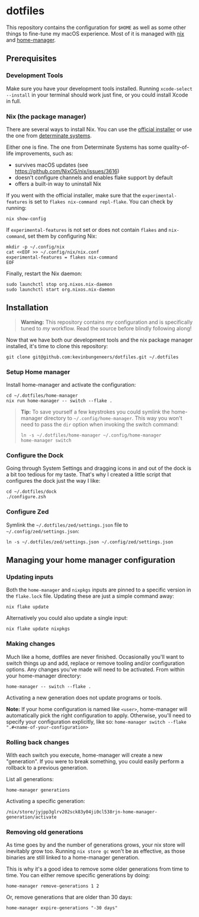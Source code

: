 # dotfiles
This repository contains the configuration for `$HOME` as well as some other things to fine-tune my macOS experience.
Most of it is managed with [nix](https://nixos.org/) and [home-manager](https://github.com/nix-community/home-manager).

## Prerequisites
### Development Tools
Make sure you have your development tools installed. Running `xcode-select --install` in your terminal should work just fine, or you could install Xcode in full.

### Nix (the package manager)
There are several ways to install Nix. You can use the [official installer](https://nixos.org/download#nix-install-macos) or use the one from [determinate systems](https://github.com/DeterminateSystems/nix-installer).

Either one is fine. The one from Determinate Systems has some quality-of-life improvements, such as:
- survives macOS updates (see https://github.com/NixOS/nix/issues/3616)
- doesn't configure channels and enables flake support by default
- offers a built-in way to uninstall Nix

If you went with the official installer, make sure that the `experimental-features` is set to `flakes nix-command repl-flake`. You can check by running:
```console
nix show-config
```

If `experimental-features` is not set or does not contain `flakes` and `nix-command`, set them by configuring Nix:
```console
mkdir -p ~/.config/nix
cat <<EOF >> ~/.config/nix/nix.conf
experimental-features = flakes nix-command
EOF
```

Finally, restart the Nix daemon:
```console
sudo launchctl stop org.nixos.nix-daemon
sudo launchctl start org.nixos.nix-daemon
```

## Installation
> **Warning:** This repository contains _my_ configuration and is specifically tuned to _my_ workflow. Read the source before blindly following along!

Now that we have both our development tools and the nix package manager installed, it's time to clone this repository:
```console
git clone git@github.com:kevinbungeneers/dotfiles.git ~/.dotfiles
```

### Setup Home manager
Install home-manager and activate the configuration:
```console
cd ~/.dotfiles/home-manager
nix run home-manager -- switch --flake .
```

> **Tip:** To save yourself a few keystrokes you could symlink the home-manager directory to `~/.config/home-manager`.
This way you won't need to pass the `dir` option when invoking the switch command:
>```shell
> ln -s ~/.dotfiles/home-manager ~/.config/home-manager
> home-manager switch
> ```

### Configure the Dock
Going through System Settings and dragging icons in and out of the dock is a bit too tedious for my taste. That's why I created a little script that configures the dock just the way I like:
```console
cd ~/.dotfiles/dock
./configure.zsh
```

### Configure Zed
Symlink the `~/.dotfiles/zed/settings.json` file to `~/.config/zed/settings.json`:
```console
ln -s ~/.dotfiles/zed/settings.json ~/.config/zed/settings.json
```

## Managing your home manager configuration
### Updating inputs
Both the `home-manager` and `nixpkgs` inputs are pinned to a specific version in the `flake.lock` file.
Updating these are just a simple command away:
```shell
nix flake update
```

Alternatively you could also update a single input:
```shell
nix flake update nixpkgs
```

### Making changes
Much like a home, dotfiles are never finished. Occasionally you'll want to switch things up and add, replace or remove tooling and/or configuration options.
Any changes you've made will need to be activated. From within your home-manager directory:
```console
home-manager -- switch --flake .
```

Activating a new generation does not update programs or tools.

**Note:** If your home configuration is named like `<user>`, home-manager will automatically pick the right configuration to apply. Otherwise, you'll need to specify your configuration explicitly, like so: `home-manager switch --flake ".#<name-of-your-configuration>`

### Rolling back changes
With each switch you execute, home-manager will create a new "generation". If you were to break something, you could easily perform a rollback to a previous generation.

List all generations:
```console
home-manager generations
```

Activating a specific generation:
```console
/nix/store/jyjpp3glrv202sck83y04ji0cl538rjn-home-manager-generation/activate
```

### Removing old generations
As time goes by and the number of generations grows, your nix store will inevitably grow too. Running `nix store gc` won't be as effective, as those binaries are still linked to a home-manager generation.

This is why it's a good idea to remove some older generations from time to time. You can either remove specific generations by doing:
```console
home-manager remove-generations 1 2
```

Or, remove generations that are older than 30 days:
```console
home-manager expire-generations "-30 days"
```

